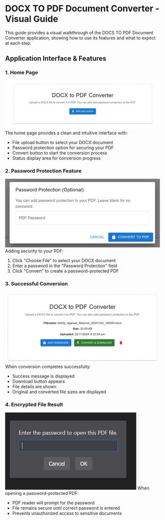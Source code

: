 # DOCX TO PDF Document Converter - Visual Guide

This guide provides a visual walkthrough of the DOCS TO PDF Document Converter application, showing how to use its features and what to expect at each step.

## Application Interface & Features

### 1. Home Page
![Home Page](screenshots/home-page.png)
The home page provides a clean and intuitive interface with:
- File upload button to select your DOCX document
- Password protection option for securing your PDF
- Convert button to start the conversion process
- Status display area for conversion progress

### 2. Password Protection Feature
![Password Protection](screenshots/password-protection-feature.png)
Adding security to your PDF:
1. Click "Choose File" to select your DOCX document
2. Enter a password in the "Password Protection" field
3. Click "Convert" to create a password-protected PDF

### 3. Successful Conversion
![Successful Conversion](screenshots/successfull-conversion.png)
When conversion completes successfully:
- Success message is displayed
- Download button appears
- File details are shown
- Original and converted file sizes are displayed

### 4. Encrypted File Result
![Encrypted File](screenshots/encrypted-file.png)
When opening a password-protected PDF:
- PDF reader will prompt for the password
- File remains secure until correct password is entered
- Prevents unauthorized access to sensitive documents

